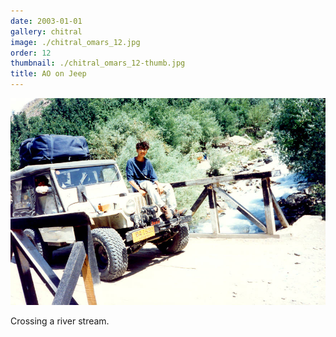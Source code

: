 ```yaml
---
date: 2003-01-01
gallery: chitral
image: ./chitral_omars_12.jpg
order: 12
thumbnail: ./chitral_omars_12-thumb.jpg
title: AO on Jeep
---
```


![AO on Jeep](./chitral_omars_12.jpg)

Crossing a river stream.